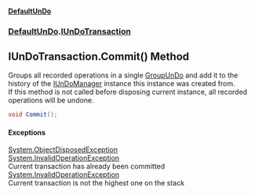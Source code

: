 #### [DefaultUnDo](DefaultUnDo.md 'DefaultUnDo')
### [DefaultUnDo](DefaultUnDo.md#DefaultUnDo 'DefaultUnDo').[IUnDoTransaction](IUnDoTransaction.md 'DefaultUnDo.IUnDoTransaction')
## IUnDoTransaction.Commit() Method
Groups all recorded operations in a single [GroupUnDo](GroupUnDo.md 'DefaultUnDo.GroupUnDo') and add it to the history of the [IUnDoManager](IUnDoManager.md 'DefaultUnDo.IUnDoManager') instance this instance was created from.  
If this method is not called before disposing current instance, all recorded operations will be undone.  
```csharp
void Commit();
```
#### Exceptions
[System.ObjectDisposedException](https://docs.microsoft.com/en-us/dotnet/api/System.ObjectDisposedException 'System.ObjectDisposedException')  
[System.InvalidOperationException](https://docs.microsoft.com/en-us/dotnet/api/System.InvalidOperationException 'System.InvalidOperationException')  
Current transaction has already been committed
[System.InvalidOperationException](https://docs.microsoft.com/en-us/dotnet/api/System.InvalidOperationException 'System.InvalidOperationException')  
Current transaction is not the highest one on the stack
